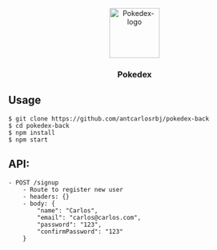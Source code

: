 <p align="center">
  <a href="https://github.com/antcarlosrbj/pokedex-back">
    <img src="https://www.freepnglogos.com/uploads/pokemon-symbol-logo-png-31.png" alt="Pokedex-logo" width="100" height="100">
  </a>

  <h3 align="center">
    Pokedex
  </h3>
</p>

## Usage

```
$ git clone https://github.com/antcarlosrbj/pokedex-back
$ cd pokedex-back
$ npm install
$ npm start
```

## API:

```
- POST /signup
    - Route to register new user
    - headers: {}
    - body: {
        "name": "Carlos",
        "email": "carlos@carlos.com",
        "password": "123",
        "confirmPassword": "123"
    }
```